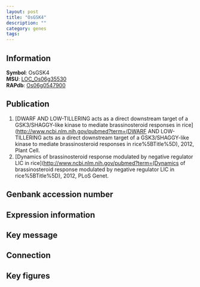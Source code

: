 ```yaml
---
layout: post
title: "OsGSK4"
description: ""
category: genes
tags: 
---
```


## Information
__Symbol__: OsGSK4  
__MSU__: [LOC_Os06g35530](http://rice.plantbiology.msu.edu/cgi-bin/ORF_infopage.cgi?orf=LOC_Os06g35530)  
__RAPdb__: [Os06g0547900](http://rapdb.dna.affrc.go.jp/viewer/gbrowse_details/irgsp1?name=Os06g0547900)  

## Publication
1. [DWARF AND LOW-TILLERING acts as a direct downstream target of a GSK3/SHAGGY-like kinase to mediate brassinosteroid responses in rice](http://www.ncbi.nlm.nih.gov/pubmed?term=(DWARF AND LOW-TILLERING acts as a direct downstream target of a GSK3/SHAGGY-like kinase to mediate brassinosteroid responses in rice%5BTitle%5D), 2012, Plant Cell.
2. [Dynamics of brassinosteroid response modulated by negative regulator LIC in rice](http://www.ncbi.nlm.nih.gov/pubmed?term=(Dynamics of brassinosteroid response modulated by negative regulator LIC in rice%5BTitle%5D), 2012, PLoS Genet.

## Genbank accession number

## Expression information

## Key message

## Connection

## Key figures


